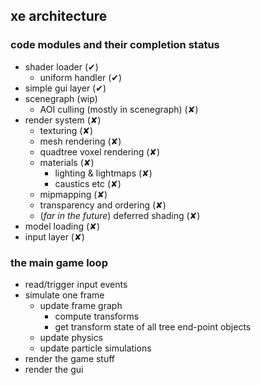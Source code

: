 ## xe architecture

### code modules and their completion status
* shader loader (✔︎)
  * uniform handler (✔︎)
* simple gui layer (✔︎)
* scenegraph (wip)
  * AOI culling (mostly in scenegraph) (✘)
* render system (✘)
  * texturing (✘)
  * mesh rendering (✘)
  * quadtree voxel rendering (✘)
  * materials (✘)
    * lighting & lightmaps (✘)
    * caustics etc (✘)
  * mipmapping (✘)
  * transparency and ordering (✘)
  * (*far in the future*) deferred shading (✘)
* model loading (✘)
* input layer (✘)

### the main game loop
* read/trigger input events
* simulate one frame
  * update frame graph
    * compute transforms
    * get transform state of all tree end-point objects
  * update physics
  * update particle simulations
* render the game stuff
* render the gui
